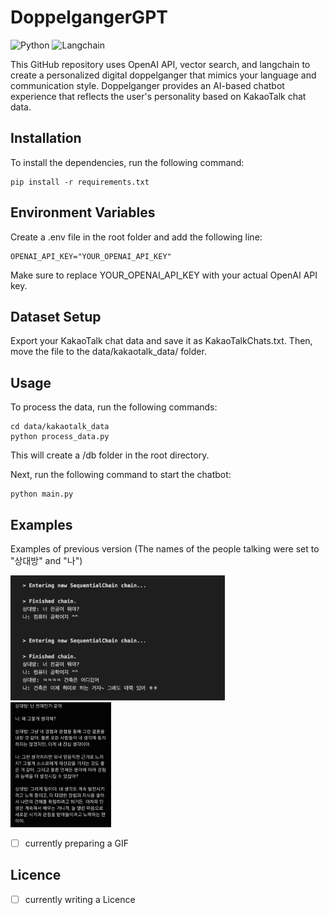 # DoppelgangerGPT

![Python](https://img.shields.io/badge/python-v3.11-blue) ![Langchain](https://img.shields.io/badge/langchain-v0.0.130-blue)

This GitHub repository uses OpenAI API, vector search, and langchain to create a personalized digital doppelganger that mimics your language and communication style. Doppelganger provides an AI-based chatbot experience that reflects the user's personality based on KakaoTalk chat data.

## Installation

To install the dependencies, run the following command:

```
pip install -r requirements.txt
```

## Environment Variables

Create a .env file in the root folder and add the following line:

```
OPENAI_API_KEY="YOUR_OPENAI_API_KEY"
```

Make sure to replace YOUR_OPENAI_API_KEY with your actual OpenAI API key.

## Dataset Setup

Export your KakaoTalk chat data and save it as KakaoTalkChats.txt. Then, move the file to the data/kakaotalk_data/ folder.

## Usage

To process the data, run the following commands:

```
cd data/kakaotalk_data
python process_data.py
```

This will create a /db folder in the root directory.

Next, run the following command to start the chatbot:

```
python main.py
```

## Examples

Examples of previous version (The names of the people talking were set to "상대방" and "나")

<p float="left">
  <img src="./assets/image_example_1.jpeg" height="200"/>
  <img src="./assets/image_example_2.jpeg" height="200" />
</p>

- [ ] currently preparing a GIF

## Licence

- [ ] currently writing a Licence
